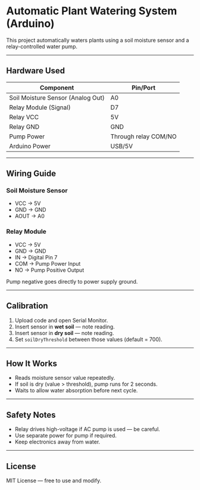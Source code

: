 # Automatic Plant Watering System (Arduino)

This project automatically waters plants using a soil moisture sensor and a relay-controlled water pump.

---

## Hardware Used
| Component | Pin/Port |
|----------|----------|
| Soil Moisture Sensor (Analog Out) | A0 |
| Relay Module (Signal) | D7 |
| Relay VCC | 5V |
| Relay GND | GND |
| Pump Power | Through relay COM/NO |
| Arduino Power | USB/5V |

---

## Wiring Guide

### Soil Moisture Sensor
- VCC → 5V
- GND → GND
- AOUT → A0

### Relay Module
- VCC → 5V
- GND → GND
- IN → Digital Pin 7
- COM → Pump Power Input
- NO → Pump Positive Output

Pump negative goes directly to power supply ground.

---

## Calibration
1. Upload code and open Serial Monitor.
2. Insert sensor in **wet soil** — note reading.
3. Insert sensor in **dry soil** — note reading.
4. Set `soilDryThreshold` between those values (default = 700).

---

## How It Works
- Reads moisture sensor value repeatedly.
- If soil is dry (value > threshold), pump runs for 2 seconds.
- Waits to allow water absorption before next cycle.

---

## Safety Notes
- Relay drives high-voltage if AC pump is used — be careful.
- Use separate power for pump if required.
- Keep electronics away from water.

---

## License
MIT License — free to use and modify.
